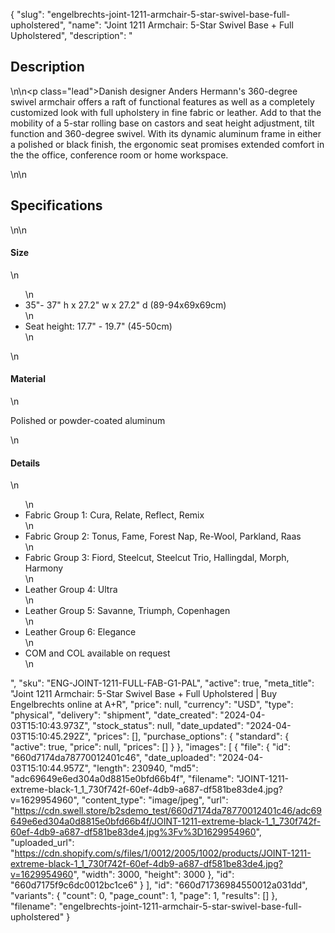 {
  "slug": "engelbrechts-joint-1211-armchair-5-star-swivel-base-full-upholstered",
  "name": "Joint 1211 Armchair: 5-Star Swivel Base + Full Upholstered",
  "description": "<h2>Description</h2>\n<!-- split -->\n<p class=\"lead\">Danish designer Anders Hermann's 360-degree swivel armchair offers a raft of functional features as well as a completely customized look with full upholstery in fine fabric or leather. Add to that the mobility of a 5-star rolling base on castors and seat height adjustment, tilt function and 360-degree swivel. With its dynamic aluminum frame in either a polished or black finish, the ergonomic seat promises extended comfort in the the office, conference room or home workspace. </p>\n<!-- split -->\n<h2>Specifications</h2>\n<!-- split -->\n<h4>Size</h4>\n<ul>\n<li>35\"- 37\" h x 27.2\" w x 27.2\" d (89-94x69x69cm)</li>\n<li>Seat height: 17.7\" - 19.7\" (45-50cm)</li>\n</ul>\n<h4>Material</h4>\n<p>Polished or powder-coated aluminum</p>\n<h4>Details</h4>\n<ul>\n<li>Fabric Group 1: Cura, Relate, Reflect, Remix</li>\n<li>Fabric Group 2: Tonus, Fame, Forest Nap, Re-Wool, Parkland, Raas</li>\n<li>Fabric Group 3: Fiord, Steelcut, Steelcut Trio, Hallingdal, Morph, Harmony</li>\n<li>Leather Group 4: Ultra</li>\n<li>Leather Group 5: Savanne, Triumph, Copenhagen</li>\n<li>Leather Group 6: Elegance</li>\n<li>COM and COL available on request</li>\n</ul>",
  "sku": "ENG-JOINT-1211-FULL-FAB-G1-PAL",
  "active": true,
  "meta_title": "Joint 1211 Armchair: 5-Star Swivel Base + Full Upholstered | Buy Engelbrechts online at A+R",
  "price": null,
  "currency": "USD",
  "type": "physical",
  "delivery": "shipment",
  "date_created": "2024-04-03T15:10:43.973Z",
  "stock_status": null,
  "date_updated": "2024-04-03T15:10:45.292Z",
  "prices": [],
  "purchase_options": {
    "standard": {
      "active": true,
      "price": null,
      "prices": []
    }
  },
  "images": [
    {
      "file": {
        "id": "660d7174da78770012401c46",
        "date_uploaded": "2024-04-03T15:10:44.957Z",
        "length": 230940,
        "md5": "adc69649e6ed304a0d8815e0bfd66b4f",
        "filename": "JOINT-1211-extreme-black-1_1_730f742f-60ef-4db9-a687-df581be83de4.jpg?v=1629954960",
        "content_type": "image/jpeg",
        "url": "https://cdn.swell.store/b2sdemo_test/660d7174da78770012401c46/adc69649e6ed304a0d8815e0bfd66b4f/JOINT-1211-extreme-black-1_1_730f742f-60ef-4db9-a687-df581be83de4.jpg%3Fv%3D1629954960",
        "uploaded_url": "https://cdn.shopify.com/s/files/1/0012/2005/1002/products/JOINT-1211-extreme-black-1_1_730f742f-60ef-4db9-a687-df581be83de4.jpg?v=1629954960",
        "width": 3000,
        "height": 3000
      },
      "id": "660d7175f9c6dc0012bc1ce6"
    }
  ],
  "id": "660d71736984550012a031dd",
  "variants": {
    "count": 0,
    "page_count": 1,
    "page": 1,
    "results": []
  },
  "filename": "engelbrechts-joint-1211-armchair-5-star-swivel-base-full-upholstered"
}
